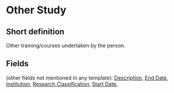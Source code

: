 # Other Study
## Short definition
Other training/courses undertaken by the person.
## Fields
(other fields not mentioned in any template):
[Description](../Object-Fields/Other%20Study/Description.md),
[End Date](../Object-Fields/Other%20Study/End%20Date.md),
[Institution](../Object-Fields/Other%20Study/Institution.md),
[Research Classification](../Object-Fields/Other%20Study/Research%20Classification.md),
[Start Date](../Object-Fields/Other%20Study/Start%20Date.md),
